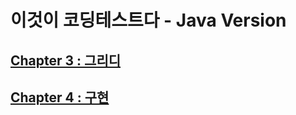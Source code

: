 # 이것이 코딩테스트다 - Java Version
## [Chapter 3 : 그리디](https://github.com/yelo-o/This_is_coding_test/blob/main/hanbitMedia/ch03/ch03.md)

## [Chapter 4 : 구현]()
